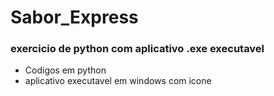 # Sabor_Express
### exercicio de python com aplicativo .exe executavel

- Codigos em python
- aplicativo executavel em windows com icone

